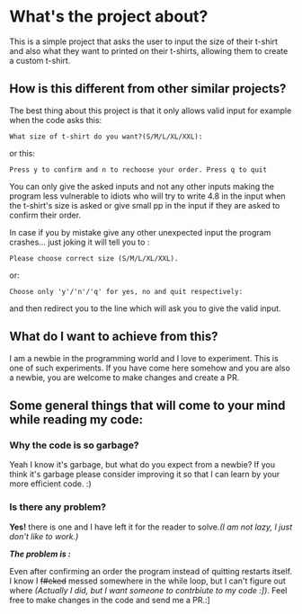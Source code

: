 # What's the project about?

This is a simple project that asks the user to input the size of their t-shirt and also what they want to printed on their t-shirts, allowing them to create a custom t-shirt.

## How is this different from other similar projects?

The best thing about this project is that it only allows valid input for example when the code asks this:

```
What size of t-shirt do you want?(S/M/L/XL/XXL): 
```

or this:

```
Press y to confirm and n to rechoose your order. Press q to quit
```

You can only give the asked inputs and not any other inputs making the program less vulnerable to idiots who will try to write 4.8 in the input when the t-shirt's size is asked or give small pp in the input if they are asked to confirm their order.

In case if you by mistake give any other unexpected input the program crashes... just joking it will tell you to :

```
Please choose correct size (S/M/L/XL/XXL).
```

or:

```
Choose only 'y'/'n'/'q' for yes, no and quit respectively: 
```

and then redirect you to the line which will ask you to give the valid input.

## What do I want to achieve from this?

I am a newbie in the programming world and I love to experiment. This is one of such experiments. If you have come here somehow and you are also a newbie, you are welcome to make changes and create a PR.

## Some general things that will come to your mind while reading my code:

### Why the code is so garbage?

Yeah I know it's garbage, but what do you expect from a newbie? If you think it's garbage please consider improving it so that I can learn by your more efficient code. :)

### Is there any problem?

**Yes!** there is one and I have left it for the reader to solve.*(I am not lazy, I just don't like to work.)*

***The problem is :***

Even after confirming an order the program instead of quitting restarts itself. I know I ~~f#cked~~ messed somewhere in the while loop, but I can't figure out where *(Actually I did, but I want someone to contrbiute to my code :])*. Feel free to make changes in the code and send me a PR.:]
